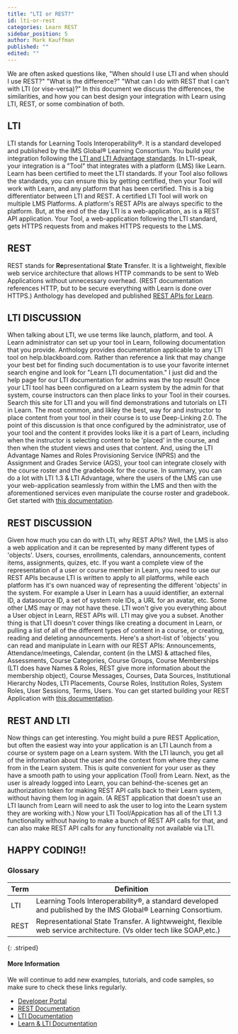 ```yaml
---
title: "LTI or REST?"
id: lti-or-rest
categories: Learn REST
sidebar_position: 5
author: Mark Kauffman
published: ""
edited: ""
---
```


<VersioningTracker frontMatter={frontMatter}/>

We are often asked questions like, "When should I use LTI and when should I use REST?" "What is the difference?" "What can I do with REST that I can't with LTI
(or vise-versa)?" In this document we discuss the differences, the similarities,
and how you can best design your integration with Learn using LTI,
REST, or some combination of both.

## LTI

LTI stands for Learning Tools Interoperability®. It is a standard developed and published
by the IMS Global® Learning Consortium. You build your integration following the
[LTI and LTI Advantage standards](https://www.imsglobal.org/activity/learning-tools-interoperability).
In LTI-speak, your integration is a "Tool" that integrates with
a platform (LMS) like Learn. Learn has been certified to meet the
LTI standards. If your Tool also follows the standards, you can ensure this by getting
certified, then your Tool will work with Learn, and any platform that has been
certified. This is a big differentiator between LTI and REST. A certified LTI Tool will
work on multiple LMS Platforms. A platform's REST APIs are always specific to the platform.
But, at the end of the day LTI is a web-application, as is a REST API application. Your Tool,
a web-application following the LTI standard, gets HTTPS requests from and makes HTTPS
requests to the LMS.

## REST

REST stands for **Re**presentational **S**tate **T**ransfer. It is a
lightweight, flexible web service architecture that allows HTTP commands to be
sent to Web Applications without unnecessary overhead. (REST documentation references HTTP, but to be secure
everything with Learn is done over HTTPS.) Anthology has developed and published
[REST APIs for Learn](https://developer.anthology.com/portal/displayApi).

## LTI DISCUSSION

When talking about LTI, we use terms like launch, platform, and tool. A Learn administrator can set up your tool in Learn, following documentation that you provide. Anthology provides documentation applicable to any LTI tool on help.blackboard.com. Rather than reference a link that may change your best bet for finding such documentation is to use your favorite internet search engine and look for "Learn LTI documentation." I just did and the help page for our LTI documentation for admins was the top result! Once your LTI tool has been configured on a Learn system by the admin for that system, course instructors can then place links to your Tool in their courses. Search this site for LTI and you will find demonstrations and tutorials on LTI in Learn. The most common, and likley the best, way for and instructor to place content from your tool in their course is to use Deep-Linking 2.0. The point of this discussion is that once configured by the administrator, use of your tool and the content it provides looks like it is a part of Learn, including when the instructor is selecting content to be 'placed' in the course, and then when the student views and uses that content. And, using the LTI Advantage Names and Roles Provisioning Service (NPRS) and the Assignment and Grades Service (AGS), your tool can integrate closely with the course roster and the gradebook for the course. In summary, you can do a lot with LTI 1.3 & LTI Advantage, where the users of the LMS can use your web-application seamlessly from within the LMS and then with the aforementioned services even manipulate the course roster and gradebook. Get started with [this documentation](/docs/lti/getting-started-with-lti.md).

## REST DISCUSSION

Given how much you can do with LTI, why REST APIs? Well, the LMS is also a web application and it can be represented by many different types of 'objects'. Users, courses, enrollments, calendars, announcements, content items, assignments, quizes, etc. If you want a complete view of the representation of a user or course member in Learn, you need to use our REST APIs because LTI is written to apply to all platforms, while each platform has it's own nuanced way of representing the different 'objects' in the system. For example a User in Learn has a uuuid identifier, an external ID, a datasource ID, a set of system role IDs, a URL for an avatar, etc. Some other LMS may or may not have these. LTI won't give you everything about a User object in Learn, REST APIs will. LTI may give you a subset. Another thing is that LTI doesn't cover things like creating a document in Learn, or pulling a list of all of the different types of content in a course, or creating, reading and deleting announcements. Here's a short-list of 'objects' you can read and manipulate in Learn with our REST APIs: Announcements, Attendance/meetings, Calendar, content (in the LMS) & attached files, Assessments, Course Categories, Course Groups, Course Memberships (LTI does have Names & Roles, REST give more information about the membership object), Course Messages, Courses, Data Sources, Institutional Hierarchy Nodes, LTI Placements, Course Roles, Institution Roles, System Roles, User Sessions, Terms, Users. You can get started building your REST Application with [this documentation](/docs/rest-apis/learn/getting-started/first-steps.md).

## REST AND LTI

Now things can get interesting. You might build a pure REST Application, but often the easiest way into your application is an LTI Launch from a course or system page on a Learn system. With the LTI launch, you get all of the information about the user and the context from where they came from in the Learn system. This is quite convenient for your user as they have a smooth path to using your application (Tool) from Learn. Next, as the user is already logged into Learn, you can behind-the-scenes get an authorization token for making REST API calls back to their Learn system, without having them log in again. (A REST application that doesn't use an LTI launch from Learn will need to ask the user to log into the Learn system they are working with.) Now your LTI Tool/Appication has all of the LTI 1.3 functionality without having to make a bunch of REST API calls for that, and can also make REST API calls for any functionality not available via LTI.

## HAPPY CODING!!

### Glossary

| Term | Definition                                                                                                         |
| ---- | ------------------------------------------------------------------------------------------------------------------ |
| LTI  | Learning Tools Interoperability®, a standard developed and published by the IMS Global® Learning Consortium.       |
| REST | Representational State Transfer. A lightwweight, flexible web service architecture. (Vs older tech like SOAP,etc.) |

{: .striped}

#### More Information

We will continue to add new examples, tutorials, and code samples, so make
sure to check these links regularly.

- [Developer Portal](https://developer.anthology.com/)
- [REST Documentation](https://developer.anthology.com/portal/displayApi)
- [LTI Documentation](https://www.imsglobal.org/activity/learning-tools-interoperability)
- [Learn & LTI Documentation](/docs/lti/getting-started-with-lti.md)

<AuthorBox frontMatter={frontMatter}/>
